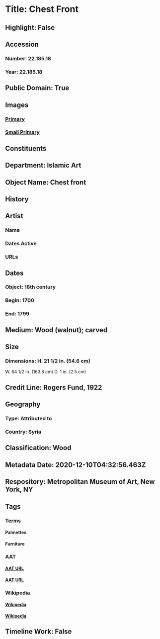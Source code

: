 # Title: Chest Front
## Highlight: False
## Accession
### Number: 22.185.18
### Year: 22.185.18
## Public Domain: True
## Images
### [Primary](https://images.metmuseum.org/CRDImages/is/original/22.185.18.JPG)
### [Small Primary](https://images.metmuseum.org/CRDImages/is/web-large/22.185.18.JPG)
## Constituents
## Department: Islamic Art
## Object Name: Chest front
## History
## Artist
### Name
### Dates Active
### URLs
## Dates
### Object: 18th century
### Begin: 1700
### End: 1799
## Medium: Wood (walnut);  carved
## Size
### Dimensions: H. 21 1/2 in. (54.6 cm)
W. 64 1/2 in. (163.8 cm)
D. 1 in. (2.5 cm)
## Credit Line: Rogers Fund, 1922
## Geography
### Type: Attributed to
### Country: Syria
## Classification: Wood
## Metadata Date: 2020-12-10T04:32:56.463Z
## Respository: Metropolitan Museum of Art, New York, NY
## Tags
### Terms
#### Palmettes
#### Furniture
### AAT
#### [AAT URL](http://vocab.getty.edu/page/aat/300009995)
#### [AAT URL](http://vocab.getty.edu/page/aat/300037680)
### Wikipedia
#### [Wikipedia]()
#### [Wikipedia]()
## Timeline Work: False